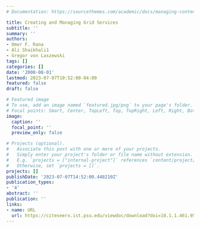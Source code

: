```yaml
---
# Documentation: https://sourcethemes.com/academic/docs/managing-content/

title: Creating and Managing Grid Services
subtitle: ''
summary: ''
authors:
- Omer F. Rana
- Ali Shaikhali1
- Gregor von Laszewski
tags: []
categories: []
date: '2000-08-01'
lastmod: 2023-07-07T10:52:00-04:00
featured: false
draft: false

# Featured image
# To use, add an image named `featured.jpg/png` to your page's folder.
# Focal points: Smart, Center, TopLeft, Top, TopRight, Left, Right, BottomLeft, Bottom, BottomRight.
image:
  caption: ''
  focal_point: ''
  preview_only: false

# Projects (optional).
#   Associate this post with one or more of your projects.
#   Simply enter your project's folder or file name without extension.
#   E.g. `projects = ["internal-project"]` references `content/project/deep-learning/index.md`.
#   Otherwise, set `projects = []`.
projects: []
publishDate: '2023-07-07T14:52:00.448210Z'
publication_types:
- '4'
abstract: ''
publication: ''
links:
- name: URL
  url: https://citeseerx.ist.psu.edu/viewdoc/download?doi=10.1.1.461.95&rep=rep1&type=pdf
---
```

